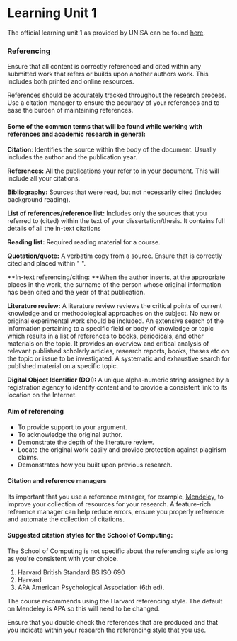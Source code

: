# Learning Unit 1

The official learning unit 1 as provided by UNISA can be found [here](/learning-units/HPCOS81_Learning_Unit_1_2019.pdf).

### Referencing

Ensure that all content is correctly referenced and cited within any submitted work that refers or builds upon another authors work. This includes both printed and online resources.

References should be accurately tracked throughout the research process. Use a citation manager to ensure the accuracy of your references and to ease the burden of maintaining references.

#### Some of the common terms that will be found while working with references and academic research in general:

**Citation**: Identifies the source within the body of the document. Usually includes the author and the publication year.

**References:** All the publications your refer to in your document. This will include all your citations.

**Bibliography:** Sources that were read, but not necessarily cited \(includes background reading\).

**List of references/reference list:** Includes only the sources that you referred to \(cited\) within the text of your dissertation/thesis. It contains full details of all the in-text citations

**Reading list:** Required reading material for a course.

**Quotation/quote:** A verbatim copy from a source. Ensure that is correctly cited and placed within " ".

**In-text referencing/citing: **When the author inserts, at the appropriate places in the work, the surname of the person whose original information has been cited and the year of that publication.

**Literature review:** A literature review reviews the critical points of current knowledge and or methodological approaches on the subject. No new or original experimental work should be included. An extensive search of the information pertaining to a specific field or body of knowledge or topic which results in a list of references to books, periodicals, and other materials on the topic. It provides an overview and critical analysis of relevant published scholarly articles, research reports, books, theses etc on the topic or issue to be investigated. A systematic and exhaustive search for published material on a specific topic.

**Digital Object Identifier \(DOI\):** A unique alpha-numeric string assigned by a registration agency to identify content and to provide a consistent link to its location on the Internet.

#### Aim of referencing

* To provide support to your argument.
* To acknowledge the original author.
* Demonstrate the depth of the literature review.
* Locate the original work easily and provide protection against plagirism claims.
* Demonstrates how you built upon previous research.

#### Citation and reference managers

Its important that you use a reference manager, for example, [Mendeley](https://www.mendeley.com), to improve your collection of resources for your research. A feature-rich reference manager can help reduce errors, ensure you properly reference and automate the collection of citations.

#### Suggested citation styles for the School of Computing:

The School of Computing is not specific about the referencing style as long as you're consistent with your choice.

1. Harvard British Standard BS ISO 690 
2. Harvard 
3. APA American Psychological Association \(6th ed\).

The course recommends using the Harvard referencing style. The default on Mendeley is APA so this will need to be changed.

Ensure that you double check the references that are produced and that you indicate within your research the referencing style that you use.

